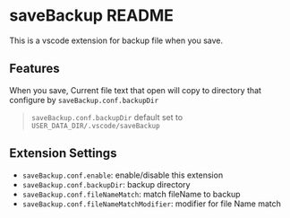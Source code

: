# saveBackup README

This is a vscode extension for backup file when you save.

## Features

When you save, Current file text that open will copy to directory that configure by `saveBackup.conf.backupDir`

> `saveBackup.conf.backupDir` default set to `USER_DATA_DIR/.vscode/saveBackup`

## Extension Settings

* `saveBackup.conf.enable`: enable/disable this extension
* `saveBackup.conf.backupDir`: backup directory
* `saveBackup.conf.fileNameMatch`: match fileName to backup
* `saveBackup.conf.fileNameMatchModifier`: modifier for file Name match

